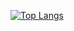 [![Top Langs](https://github-readme-stats.vercel.app/api/top-langs/?username=aemann&layout=compact)](https://github.com/aemann01/github-readme-stats)
